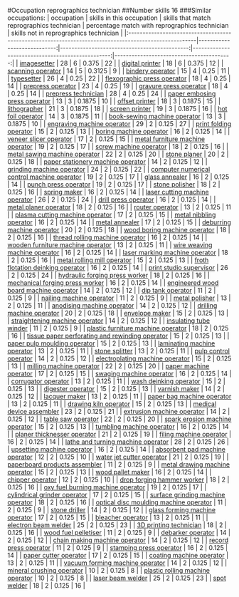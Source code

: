#Occupation reprographics technician
##Number skills 16
###Similar occupations:
| occupation                                                                                            |   skills in this occupation |   skills that match reprographics technician |   percentage match with reprographics technician |   skills not in reprographics technician |
|:------------------------------------------------------------------------------------------------------|----------------------------:|---------------------------------------------:|-------------------------------------------------:|-----------------------------------------:|
| [imagesetter](imagesetter.md)                                                                         |                          28 |                                            6 |                                           0.375  |                                       22 |
| [digital printer](digital_printer.md)                                                                 |                          18 |                                            6 |                                           0.375  |                                       12 |
| [scanning operator](scanning_operator.md)                                                             |                          14 |                                            5 |                                           0.3125 |                                        9 |
| [bindery operator](bindery_operator.md)                                                               |                          15 |                                            4 |                                           0.25   |                                       11 |
| [typesetter](typesetter.md)                                                                           |                          26 |                                            4 |                                           0.25   |                                       22 |
| [flexographic press operator](flexographic_press_operator.md)                                         |                          18 |                                            4 |                                           0.25   |                                       14 |
| [prepress operator](prepress_operator.md)                                                             |                          23 |                                            4 |                                           0.25   |                                       19 |
| [gravure press operator](gravure_press_operator.md)                                                   |                          18 |                                            4 |                                           0.25   |                                       14 |
| [prepress technician](prepress_technician.md)                                                         |                          28 |                                            4 |                                           0.25   |                                       24 |
| [paper embosing press operator](paper_embosing_press_operator.md)                                     |                          13 |                                            3 |                                           0.1875 |                                       10 |
| [offset printer](offset_printer.md)                                                                   |                          18 |                                            3 |                                           0.1875 |                                       15 |
| [lithographer](lithographer.md)                                                                       |                          21 |                                            3 |                                           0.1875 |                                       18 |
| [screen printer](screen_printer.md)                                                                   |                          19 |                                            3 |                                           0.1875 |                                       16 |
| [hot foil operator](hot_foil_operator.md)                                                             |                          14 |                                            3 |                                           0.1875 |                                       11 |
| [book-sewing machine operator](book-sewing_machine_operator.md)                                       |                          13 |                                            3 |                                           0.1875 |                                       10 |
| [engraving machine operator](engraving_machine_operator.md)                                           |                          29 |                                            2 |                                           0.125  |                                       27 |
| [print folding operator](print_folding_operator.md)                                                   |                          15 |                                            2 |                                           0.125  |                                       13 |
| [boring machine operator](boring_machine_operator.md)                                                 |                          16 |                                            2 |                                           0.125  |                                       14 |
| [veneer slicer operator](veneer_slicer_operator.md)                                                   |                          17 |                                            2 |                                           0.125  |                                       15 |
| [metal furniture machine operator](metal_furniture_machine_operator.md)                               |                          19 |                                            2 |                                           0.125  |                                       17 |
| [screw machine operator](screw_machine_operator.md)                                                   |                          18 |                                            2 |                                           0.125  |                                       16 |
| [metal sawing machine operator](metal_sawing_machine_operator.md)                                     |                          22 |                                            2 |                                           0.125  |                                       20 |
| [stone planer](stone_planer.md)                                                                       |                          20 |                                            2 |                                           0.125  |                                       18 |
| [paper stationery machine operator](paper_stationery_machine_operator.md)                             |                          14 |                                            2 |                                           0.125  |                                       12 |
| [grinding machine operator](grinding_machine_operator.md)                                             |                          24 |                                            2 |                                           0.125  |                                       22 |
| [computer numerical control machine operator](computer_numerical_control_machine_operator.md)         |                          19 |                                            2 |                                           0.125  |                                       17 |
| [glass annealer](glass_annealer.md)                                                                   |                          16 |                                            2 |                                           0.125  |                                       14 |
| [punch press operator](punch_press_operator.md)                                                       |                          19 |                                            2 |                                           0.125  |                                       17 |
| [stone polisher](stone_polisher.md)                                                                   |                          18 |                                            2 |                                           0.125  |                                       16 |
| [spring maker](spring_maker.md)                                                                       |                          16 |                                            2 |                                           0.125  |                                       14 |
| [laser cutting machine operator](laser_cutting_machine_operator.md)                                   |                          26 |                                            2 |                                           0.125  |                                       24 |
| [drill press operator](drill_press_operator.md)                                                       |                          16 |                                            2 |                                           0.125  |                                       14 |
| [metal planer operator](metal_planer_operator.md)                                                     |                          18 |                                            2 |                                           0.125  |                                       16 |
| [router operator](router_operator.md)                                                                 |                          13 |                                            2 |                                           0.125  |                                       11 |
| [plasma cutting machine operator](plasma_cutting_machine_operator.md)                                 |                          17 |                                            2 |                                           0.125  |                                       15 |
| [metal nibbling operator](metal_nibbling_operator.md)                                                 |                          16 |                                            2 |                                           0.125  |                                       14 |
| [metal annealer](metal_annealer.md)                                                                   |                          17 |                                            2 |                                           0.125  |                                       15 |
| [deburring machine operator](deburring_machine_operator.md)                                           |                          20 |                                            2 |                                           0.125  |                                       18 |
| [wood boring machine operator](wood_boring_machine_operator.md)                                       |                          18 |                                            2 |                                           0.125  |                                       16 |
| [thread rolling machine operator](thread_rolling_machine_operator.md)                                 |                          16 |                                            2 |                                           0.125  |                                       14 |
| [wooden furniture machine operator](wooden_furniture_machine_operator.md)                             |                          13 |                                            2 |                                           0.125  |                                       11 |
| [wire weaving machine operator](wire_weaving_machine_operator.md)                                     |                          16 |                                            2 |                                           0.125  |                                       14 |
| [laser marking machine operator](laser_marking_machine_operator.md)                                   |                          18 |                                            2 |                                           0.125  |                                       16 |
| [metal rolling mill operator](metal_rolling_mill_operator.md)                                         |                          15 |                                            2 |                                           0.125  |                                       13 |
| [froth flotation deinking operator](froth_flotation_deinking_operator.md)                             |                          16 |                                            2 |                                           0.125  |                                       14 |
| [print studio supervisor](print_studio_supervisor.md)                                                 |                          26 |                                            2 |                                           0.125  |                                       24 |
| [hydraulic forging press worker](hydraulic_forging_press_worker.md)                                   |                          18 |                                            2 |                                           0.125  |                                       16 |
| [mechanical forging press worker](mechanical_forging_press_worker.md)                                 |                          16 |                                            2 |                                           0.125  |                                       14 |
| [engineered wood board machine operator](engineered_wood_board_machine_operator.md)                   |                          14 |                                            2 |                                           0.125  |                                       12 |
| [dip tank operator](dip_tank_operator.md)                                                             |                          11 |                                            2 |                                           0.125  |                                        9 |
| [nailing machine operator](nailing_machine_operator.md)                                               |                          11 |                                            2 |                                           0.125  |                                        9 |
| [metal polisher](metal_polisher.md)                                                                   |                          13 |                                            2 |                                           0.125  |                                       11 |
| [anodising machine operator](anodising_machine_operator.md)                                           |                          14 |                                            2 |                                           0.125  |                                       12 |
| [drilling machine operator](drilling_machine_operator.md)                                             |                          20 |                                            2 |                                           0.125  |                                       18 |
| [envelope maker](envelope_maker.md)                                                                   |                          15 |                                            2 |                                           0.125  |                                       13 |
| [straightening machine operator](straightening_machine_operator.md)                                   |                          14 |                                            2 |                                           0.125  |                                       12 |
| [insulating tube winder](insulating_tube_winder.md)                                                   |                          11 |                                            2 |                                           0.125  |                                        9 |
| [plastic furniture machine operator](plastic_furniture_machine_operator.md)                           |                          18 |                                            2 |                                           0.125  |                                       16 |
| [tissue paper perforating and rewinding operator](tissue_paper_perforating_and_rewinding_operator.md) |                          15 |                                            2 |                                           0.125  |                                       13 |
| [paper pulp moulding operator](paper_pulp_moulding_operator.md)                                       |                          15 |                                            2 |                                           0.125  |                                       13 |
| [laminating machine operator](laminating_machine_operator.md)                                         |                          13 |                                            2 |                                           0.125  |                                       11 |
| [stone splitter](stone_splitter.md)                                                                   |                          13 |                                            2 |                                           0.125  |                                       11 |
| [pulp control operator](pulp_control_operator.md)                                                     |                          14 |                                            2 |                                           0.125  |                                       12 |
| [electroplating machine operator](electroplating_machine_operator.md)                                 |                          15 |                                            2 |                                           0.125  |                                       13 |
| [milling machine operator](milling_machine_operator.md)                                               |                          22 |                                            2 |                                           0.125  |                                       20 |
| [paper machine operator](paper_machine_operator.md)                                                   |                          17 |                                            2 |                                           0.125  |                                       15 |
| [swaging machine operator](swaging_machine_operator.md)                                               |                          16 |                                            2 |                                           0.125  |                                       14 |
| [corrugator operator](corrugator_operator.md)                                                         |                          13 |                                            2 |                                           0.125  |                                       11 |
| [wash deinking operator](wash_deinking_operator.md)                                                   |                          15 |                                            2 |                                           0.125  |                                       13 |
| [digester operator](digester_operator.md)                                                             |                          15 |                                            2 |                                           0.125  |                                       13 |
| [varnish maker](varnish_maker.md)                                                                     |                          14 |                                            2 |                                           0.125  |                                       12 |
| [lacquer maker](lacquer_maker.md)                                                                     |                          13 |                                            2 |                                           0.125  |                                       11 |
| [paper bag machine operator](paper_bag_machine_operator.md)                                           |                          13 |                                            2 |                                           0.125  |                                       11 |
| [drawing kiln operator](drawing_kiln_operator.md)                                                     |                          15 |                                            2 |                                           0.125  |                                       13 |
| [medical device assembler](medical_device_assembler.md)                                               |                          23 |                                            2 |                                           0.125  |                                       21 |
| [extrusion machine operator](extrusion_machine_operator.md)                                           |                          14 |                                            2 |                                           0.125  |                                       12 |
| [table saw operator](table_saw_operator.md)                                                           |                          22 |                                            2 |                                           0.125  |                                       20 |
| [spark erosion machine operator](spark_erosion_machine_operator.md)                                   |                          15 |                                            2 |                                           0.125  |                                       13 |
| [tumbling machine operator](tumbling_machine_operator.md)                                             |                          16 |                                            2 |                                           0.125  |                                       14 |
| [planer thicknesser operator](planer_thicknesser_operator.md)                                         |                          21 |                                            2 |                                           0.125  |                                       19 |
| [filing machine operator](filing_machine_operator.md)                                                 |                          16 |                                            2 |                                           0.125  |                                       14 |
| [lathe and turning machine operator](lathe_and_turning_machine_operator.md)                           |                          28 |                                            2 |                                           0.125  |                                       26 |
| [upsetting machine operator](upsetting_machine_operator.md)                                           |                          16 |                                            2 |                                           0.125  |                                       14 |
| [absorbent pad machine operator](absorbent_pad_machine_operator.md)                                   |                          12 |                                            2 |                                           0.125  |                                       10 |
| [water jet cutter operator](water_jet_cutter_operator.md)                                             |                          21 |                                            2 |                                           0.125  |                                       19 |
| [paperboard products assembler](paperboard_products_assembler.md)                                     |                          11 |                                            2 |                                           0.125  |                                        9 |
| [metal drawing machine operator](metal_drawing_machine_operator.md)                                   |                          15 |                                            2 |                                           0.125  |                                       13 |
| [wood pallet maker](wood_pallet_maker.md)                                                             |                          16 |                                            2 |                                           0.125  |                                       14 |
| [chipper operator](chipper_operator.md)                                                               |                          12 |                                            2 |                                           0.125  |                                       10 |
| [drop forging hammer worker](drop_forging_hammer_worker.md)                                           |                          18 |                                            2 |                                           0.125  |                                       16 |
| [oxy fuel burning machine operator](oxy_fuel_burning_machine_operator.md)                             |                          19 |                                            2 |                                           0.125  |                                       17 |
| [cylindrical grinder operator](cylindrical_grinder_operator.md)                                       |                          17 |                                            2 |                                           0.125  |                                       15 |
| [surface grinding machine operator](surface_grinding_machine_operator.md)                             |                          18 |                                            2 |                                           0.125  |                                       16 |
| [optical disc moulding machine operator](optical_disc_moulding_machine_operator.md)                   |                          11 |                                            2 |                                           0.125  |                                        9 |
| [stone driller](stone_driller.md)                                                                     |                          14 |                                            2 |                                           0.125  |                                       12 |
| [glass forming machine operator](glass_forming_machine_operator.md)                                   |                          17 |                                            2 |                                           0.125  |                                       15 |
| [bleacher operator](bleacher_operator.md)                                                             |                          13 |                                            2 |                                           0.125  |                                       11 |
| [electron beam welder](electron_beam_welder.md)                                                       |                          25 |                                            2 |                                           0.125  |                                       23 |
| [3D printing technician](3D_printing_technician.md)                                                   |                          18 |                                            2 |                                           0.125  |                                       16 |
| [wood fuel pelletiser](wood_fuel_pelletiser.md)                                                       |                          11 |                                            2 |                                           0.125  |                                        9 |
| [debarker operator](debarker_operator.md)                                                             |                          14 |                                            2 |                                           0.125  |                                       12 |
| [chain making machine operator](chain_making_machine_operator.md)                                     |                          14 |                                            2 |                                           0.125  |                                       12 |
| [record press operator](record_press_operator.md)                                                     |                          11 |                                            2 |                                           0.125  |                                        9 |
| [stamping press operator](stamping_press_operator.md)                                                 |                          16 |                                            2 |                                           0.125  |                                       14 |
| [paper cutter operator](paper_cutter_operator.md)                                                     |                          17 |                                            2 |                                           0.125  |                                       15 |
| [coating machine operator](coating_machine_operator.md)                                               |                          13 |                                            2 |                                           0.125  |                                       11 |
| [vacuum forming machine operator](vacuum_forming_machine_operator.md)                                 |                          14 |                                            2 |                                           0.125  |                                       12 |
| [mineral crushing operator](mineral_crushing_operator.md)                                             |                          10 |                                            2 |                                           0.125  |                                        8 |
| [plastic rolling machine operator](plastic_rolling_machine_operator.md)                               |                          10 |                                            2 |                                           0.125  |                                        8 |
| [laser beam welder](laser_beam_welder.md)                                                             |                          25 |                                            2 |                                           0.125  |                                       23 |
| [spot welder](spot_welder.md)                                                                         |                          18 |                                            2 |                                           0.125  |                                       16 |
